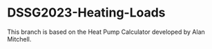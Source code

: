 # DSSG2023-Heating-Loads

This branch is based on the Heat Pump Calculator developed by Alan Mitchell. 